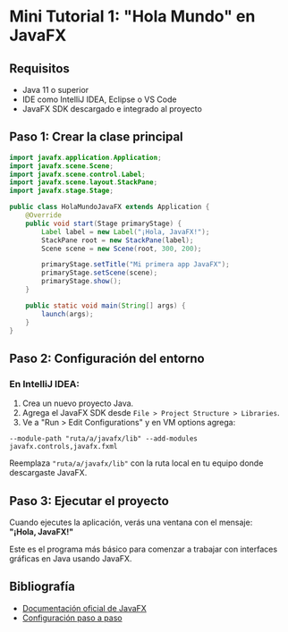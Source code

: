 # Mini Tutorial 1: "Hola Mundo" en JavaFX

## Requisitos
- Java 11 o superior
- IDE como IntelliJ IDEA, Eclipse o VS Code
- JavaFX SDK descargado e integrado al proyecto

## Paso 1: Crear la clase principal

```java
import javafx.application.Application;
import javafx.scene.Scene;
import javafx.scene.control.Label;
import javafx.scene.layout.StackPane;
import javafx.stage.Stage;

public class HolaMundoJavaFX extends Application {
    @Override
    public void start(Stage primaryStage) {
        Label label = new Label("¡Hola, JavaFX!");
        StackPane root = new StackPane(label);
        Scene scene = new Scene(root, 300, 200);

        primaryStage.setTitle("Mi primera app JavaFX");
        primaryStage.setScene(scene);
        primaryStage.show();
    }

    public static void main(String[] args) {
        launch(args);
    }
}
```

## Paso 2: Configuración del entorno

### En IntelliJ IDEA:
1. Crea un nuevo proyecto Java.
2. Agrega el JavaFX SDK desde `File > Project Structure > Libraries`.
3. Ve a "Run > Edit Configurations" y en VM options agrega:

```
--module-path "ruta/a/javafx/lib" --add-modules javafx.controls,javafx.fxml
```

Reemplaza `"ruta/a/javafx/lib"` con la ruta local en tu equipo donde descargaste JavaFX.

## Paso 3: Ejecutar el proyecto

Cuando ejecutes la aplicación, verás una ventana con el mensaje:  
**"¡Hola, JavaFX!"**

Este es el programa más básico para comenzar a trabajar con interfaces gráficas en Java usando JavaFX.

## Bibliografía

- [Documentación oficial de JavaFX](https://openjfx.io/openjfx-docs/)
- [Configuración paso a paso](https://openjfx.io/openjfx-docs/#IDE-Intellij)
